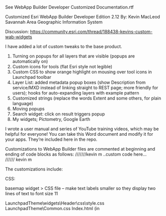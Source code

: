 See WebApp Builder Developer Customized Documentation.rtf



Customized Esri WebApp Builder Developer Edition 2.12
By: Kevin MacLeod
Savannah Area Geographic Information System

Discussion: https://community.esri.com/thread/188438-kevins-custom-wab-widgets

I have added a lot of custom tweaks to the base product.


1.	 Turning on popups for all layers that are visible (popups are automatically on)
2.	Custom icons for tools (flat Esri style not legible)
3.	Custom CSS to show orange highlight on mousing over tool icons in Launchpad toolbar
4.	Layer List:  added metadata popup boxes (show Description from service/MXD instead of linking straight to REST page; more friendly for users); hooks for auto-expanding layers with example pattern
5.	Customized strings (replace the words Extent and some others, for plain language)
6.	Moving popups
7.	Search widget: click on result triggers popup
8.	My widgets; Pictometry, Google Earth


I wrote a user manual and series of YouTube training videos, which may be helpful for everyone!  You can take this Word document and modify it for your apps.  They’re included here in the repo.



Customizations to WebApp Builder files are commented at beginning and ending of code blocks as follows:
 ///////kevin m
..custom code here…  
////// kevin m

The customizations include:

CSS:

basemap widget > CSS file – make text labels smaller so they display two lines of text to font size 11

LaunchpadTheme\widgets\Header\css\style.css
LaunchpadTheme\Common.css
Index.html  (in <style> tag inline)   -> App State and popup customization in HTML and CSS
	(should be moved to separate CSS file)
Env.js (increase API version sometimes to jump ahead of WAB version )

Javascript:

App state popup text revision:
In jimu.js/nls/main.js modify title and restoreMap text
AppStatePopup.js  in \jimu.js\dijit    added Title to Close button


Turn on all popups:
jimu.js\LayerInfos\LayerInfoForDefaultService.js

Moving popups:
\jimu.js\utils.js

Widget.js in LaunchpadTheme\widgets\AnchorBarController     make margin around LaunchPad toolbar buttons at bottom bigger spaced TO DO making them BIGGER 

Widgets WAB 2.12

Search:   Widget.js  and      Style.css  file
customized min Chars to search Suggest
stopped suggest from working (but later commented out, now that we’re using featureLayer search)
customized Search picturemarker symbol


Layerlist:   popupmenu.js   AND PopupMenuInfo  (metadata boxes)
LayerListView.js  (click on layers to auto expand)


Screening widget:
Style.css in CSS folder
Strings.js in nls folder

Anchorbarcontroller:  (in themes/launchpad/widgets/anchorbarcontroller/widget.js)
Make it wider so all widgets fit in across screen 

Infographic:  put note to use eSearch:
widget.html   inserted Divs and images and text


Layerlist:
widget.html – add title attribute to say title="If layers are grey, zoom the map in to see them."

Esri widgets - Strings.js – changed the word extent wherever present to ‘area in map view’ and other strings to plain language

